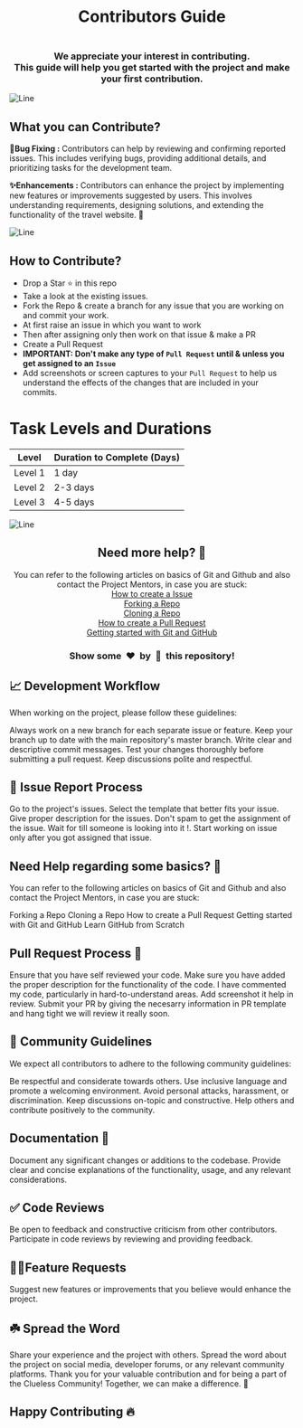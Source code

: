 <h1 align="center"> Contributors Guide </h1>
<h3 align="center"><br> We appreciate your interest in contributing. <br>This guide will help you get started with the project and make your first contribution.</h3>

![Line](https://user-images.githubusercontent.com/85225156/171937799-8fc9e255-9889-4642-9c92-6df85fb86e82.gif)

## What you can  Contribute?

**🐞Bug Fixing :**
Contributors can help by reviewing and confirming reported issues. This includes verifying bugs, providing additional details, and prioritizing tasks for the development team.

**✨Enhancements :**
Contributors can enhance the project by implementing new features or improvements suggested by users. This involves understanding requirements, designing solutions, and extending the functionality of the travel website. 🚀

![Line](https://user-images.githubusercontent.com/85225156/171937799-8fc9e255-9889-4642-9c92-6df85fb86e82.gif)

 ## How to Contribute?
- Drop a Star ⭐ in this repo
- Take a look at the existing issues. 
- Fork the Repo & create a branch for any issue that you are working on and commit your work.
- At first raise an issue in which you want to work
- Then after assigning only then work on that issue & make a PR 
- Create a Pull Request
- **IMPORTANT: Don't make any type of `Pull Request` until & unless you get assigned to an `Issue`**
- Add screenshots or screen captures to your `Pull Request` to help us understand the effects of the changes that are included in your commits.
  
# Task Levels and Durations

| Level | Duration to Complete (Days) |
|-------|-----------------------------|
| Level 1 | 1 day |
| Level 2 | 2-3 days |
| Level 3 | 4-5 days |



![Line](https://user-images.githubusercontent.com/85225156/171937799-8fc9e255-9889-4642-9c92-6df85fb86e82.gif)

<h2 align="center">Need more help? 🤔</h1>
<p align="center">
  You can refer to the following articles on basics of Git and Github and also contact the Project Mentors, in case you are stuck: <br>
  <a href="https://help.github.com/en/desktop/contributing-to-projects/creating-an-issue-or-pull-request">How to create a Issue</a> <br>
  <a href="https://help.github.com/en/github/getting-started-with-github/fork-a-repo">Forking a Repo</a> <br>
  <a href="https://docs.github.com/en/get-started/quickstart/fork-a-repo#cloning-your-forked-repository">Cloning a Repo</a> <br>
  <a href="https://opensource.com/article/19/7/create-pull-request-github">How to create a Pull Request</a> <br>
  <a href="https://docs.github.com/get-started">Getting started with Git and GitHub</a> <br>
</p>
<h3 align="center">Show some &nbsp;❤️&nbsp; by &nbsp;🌟&nbsp; this repository!</h3>

## 📈 Development Workflow
When working on the project, please follow these guidelines:

Always work on a new branch for each separate issue or feature.
Keep your branch up to date with the main repository's master branch.
Write clear and descriptive commit messages.
Test your changes thoroughly before submitting a pull request.
Keep discussions polite and respectful.

## 🚩 Issue Report Process
Go to the project's issues.
Select the template that better fits your issue.
Give proper description for the issues.
Don't spam to get the assignment of the issue.
Wait for till someone is looking into it !.
Start working on issue only after you got assigned that issue.

## Need Help regarding some basics? 🤔
You can refer to the following articles on basics of Git and Github and also contact the Project Mentors, in case you are stuck:

Forking a Repo
Cloning a Repo
How to create a Pull Request
Getting started with Git and GitHub
Learn GitHub from Scratch

## Pull Request Process 🚀
Ensure that you have self reviewed your code.
Make sure you have added the proper description for the functionality of the code.
I have commented my code, particularly in hard-to-understand areas.
Add screenshot it help in review.
Submit your PR by giving the necesarry information in PR template and hang tight we will review it really soon.

## 🤝 Community Guidelines
We expect all contributors to adhere to the following community guidelines:

Be respectful and considerate towards others.
Use inclusive language and promote a welcoming environment.
Avoid personal attacks, harassment, or discrimination.
Keep discussions on-topic and constructive.
Help others and contribute positively to the community.

## Documentation 📑
Document any significant changes or additions to the codebase.
Provide clear and concise explanations of the functionality, usage, and any relevant considerations.
## ✅ Code Reviews
Be open to feedback and constructive criticism from other contributors.
Participate in code reviews by reviewing and providing feedback.
## 🚀🚀Feature Requests
Suggest new features or improvements that you believe would enhance the project.
## ☘️ Spread the Word
Share your experience and the project with others.
Spread the word about the project on social media, developer forums, or any relevant community platforms.
Thank you for your valuable contribution and for being a part of the Clueless Community! Together, we can make a difference. 🚀
## Happy Contributing 🔥
